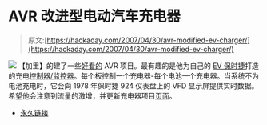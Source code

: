# AVR 改进型电动汽车充电器

> 原文:[https://hackaday.com/2007/04/30/avr-modified-ev-charger/](https://hackaday.com/2007/04/30/avr-modified-ev-charger/)

![](../Images/6c1ac3d5905d36c3b06fd3da8464745d.png)
【加里】的建了一些[好看的](http://www.knology.net/~gdion/index.html) AVR 项目。最有趣的是他为自己的 [EV 保时捷](http://www.knology.net/~gdion/EVPorsche/index.html)打造的充电[控制器/监控器](http://www.knology.net/~gdion/EVPorsche/chargers.html)。每个板控制一个充电器-每个电池一个充电器。当系统不为电池充电时，它会向 1978 年保时捷 924 仪表盘上的 VFD 显示屏提供实时数据。希望他会注意到流量的激增，并更新充电器项目[页面](http://www.knology.net/~gdion/charger.html)。

*   [永久链接](http://www.knology.net/~gdion/EVPorsche/chargers.html)